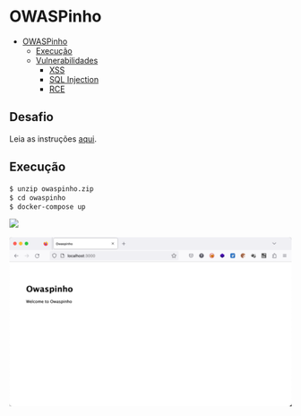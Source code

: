 # OWASPinho
- [OWASPinho](#owaspinho)
  - [Execução](#execução)
  - [Vulnerabilidades](#vulnerabilidades)
    - [XSS](#xss)
    - [SQL Injection](#sql-injection)
    - [RCE](#rce)



## Desafio

Leia as instruções [aqui](DESAFIO.md).

## Execução

```
$ unzip owaspinho.zip
$ cd owaspinho
$ docker-compose up
```

![](https://res.cloudinary.com/dtr6hzxnx/image/upload/v1681241692/Via/2023-04-11_16.24.37_kmoglj.gif)

![image-20230411163617555](images/image-20230411163617555.png)
